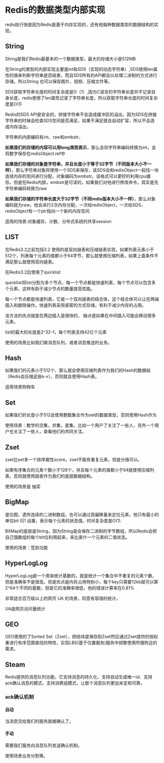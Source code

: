 # Redis的数据类型内部实现

redis执行快是因为Redis是基于内存实现的，还有他每种数据类型的数据结构的实现。

## String

Stirng是我们Redis最基本的一个数据类型，最大的存储大小是512MB

在String的类型的内部实现主要是int和SDS（实现的动态字符串）,SDS使用len属性的值来判断字符串是否结束，而且SDS所有的API都会以处理二进制的方式进行存储，所以String 也可以保存图片、视频、压缩文件等。

SDS获取字符串长度的时间复杂度是O（1）,因为C语言的字符串长度并不记录自身长度，redis使用了len属性记录了字符串长度，所以获取字符串长度的时间复杂度是O(1)

Redis的SDS API是安全的，拼接字符串不会造成缓冲区的溢出，因为SDS在拼接字符串的时候会检查SDS空间是否满足，如果不满足就会自动扩容，所以不会造成内存溢出。

字符串的内部编码有int、raw和embstr，

**如果我们的存储的内容可以用long类型表示**，那么会将字符串编码转换为int，会将数字保存在redisObject.ref中

**如果我们存储的对象是字符串，并且长度小于等于32字节（不同版本大小不一样）**，那么字符串对象将使用一个SDS来保存，该SDS会和redisObject一起找一块连续内存的空间进行分配，对象编码为embstr。该格式可以更好的利用cpu缓存。但是在Redis内部，embstr是可读的，如果我们对他进行修改命令，其实是先字符串编码转换为raw

**如果我们存储的字符串长度大于32字节（不同redis版本大小不一样）**，那么对象编码就为raw，他会进行2次内存分配，一次给redisObject，一次给SDS，redisObject有一个ptr指向一个新的内存空间



适用的场景:对象缓存，计数、分布式系统的共享session

## LIST

在Redis3.2之前包括3.2 使用的是双向链表和压缩链表实现，如果列表元素小于512个，列表每个元素的值都小于64字节，那么就使用压缩列表，如果上面条件不满足那么就使用双向链表。

在Redis3.2后使用了quicklist

quicklist将list分割为多个节点，每一个节点都是快速列表，每个节点可以包含多个元素，这样有助于减少节点的数量提高性能。

每一个节点都是快速列表，它是一个双向链表的结合体，这个结合体可以让在两端插入和删除操作。快速列表采用紧密的方式存储，有利于减少内存的占用。

该方法的优点就是在两边插入是很快的， 缺点是如果在中间插入可能会移动很多元素。

list的最大的长度是2^32-1，每个列表支持42亿个元素 

使用的场景比如我们做消息队列，或者消息推送的业务。

## Hash

如果我们的元素小于512个，那么就会使用压缩列表作为我们的Hash的数据结（Redis会压缩这些k-v），否则就会使用Hash表。

适用场景购物车

## Set

如果我们的长度小于512会使用整数集合作为set的数据类型，否则使用Hash作为

使用场景：数学的交集，并集，差集。比如一个用户了关注了一些人，另外一个用户也关注了一些人，查看他们的共同关注。

## Zset

zset比set多一个排序属性score。zset不能有重复元素，但是分值可以。

如果有序集合的元素个数小于128个，并且每个元素的值都小于64就使用压缩列表，否则就使用跳表作为我们的底层数据结构。

使用的场景是 抽奖

## BigMap

是位图，遗传连续的二进制数组，也可以通过高偏移量来定位元素，他只有最小的单位bit 0|1 设置，表示每个元素的状态值。时间复杂度是O(1).

BitMap的底层是String，因为String是会保存二进制的字节数组，所以Redis会把自己饿数组的每个bit位利用起来，来比奥什一个元素的二值状态。

使用的场景：签到功能

## HyperLogLog

HyperLogLog是一个用来统计基数的，就是统计一个集合中不重复的元素个数，但是准确率不是很高，但是优点是内存占用特别小，每个key只需要12kb就可以算2^64个不同的基数，但是它的准确率很低，他的错误计算率在0.81%

非常适合百万级以上的网页 UA 的场景，同意有容错的统计。

UA是网页访问量统计

## GEO

GEO使用的了Sorted Set（Zset），把经纬度保存到Zset然后通过Zset提供的按权重进行有序范围查找的特性，实现LBS(基于位置服务)服务中频繁使用所搜附近的需求。

## Steam

​	Redis提供的消息队列功能，它支持消息的持久化、支持自动生成唯一id、支持ack确认消息的模式、支持消费组模式，让那个消息队列更加未定和可靠。

### ack确认机制

#### 自动

当消息交给我们的服务就被确认了。

#### 手动

需要我们服务向消息队列发送确认机制。



使用场景业务分割等。